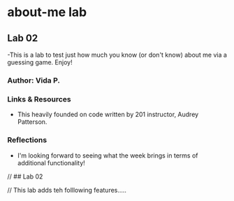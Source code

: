 # about-me lab

## Lab 02

-This is a lab to test just how much you know (or don't know) about me via a guessing game. Enjoy!

### Author: Vida P.

### Links & Resources
- This heavily founded on code written by 201 instructor, Audrey Patterson.

### Reflections
- I'm looking forward to seeing what the week brings in terms of additional functionality!

// ## Lab 02

// This lab adds teh folllowing features.....

<!-- 
1. As a user, I would like to view a series of data related to the site owners interest so that the I can quickly view more information about them.
@ Create a “Top Ten” at the bottom of your HTML page as an ordered list in HTML. Some ideas that you can include could be top ten movies, top ten favorite places, or top ten places to visit.

@ Convert your work experience and education summary into an unordered list using HTML

2. As a user, I would like to be guided to an answer through a series of feedback responses so that I can learn more about the site owner.
* Add a 6th question to the guessing game that takes in a numeric input by prompting the user to guess a number.
* Indicates through an alert if the guess is “too high” or “too low”.
* It should give the user exactly four opportunities to get the correct answer.
* After all attempts have been exhausted, tell the user the correct answer. Consider using a loop of some sort.

3. As a user, I would like to guess the answer to a question that could have many possibilities so that I can have fun with with a guessing game.
* Add a 7th question that has multiple possible correct answers that are stored in an array.
* Give the user 6 attempts to guess the correct answer.
* The guesses will end once the user guesses a correct answer or they run out of attempts.
* Display all the possible correct answers to the user.
* Consider using a loop of some sort for this question.

4. As a user, I would like to know my final score so that I can know how well I did.
* Keep track of the total number of correct answers. At the end tell them how many they got correct out of the 7 questions asked. 

-->